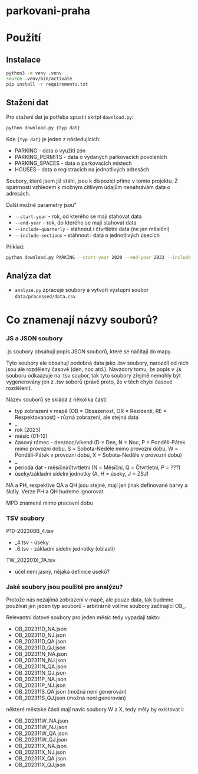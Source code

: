 # parkovani-praha

# Použití

## Instalace

```bash
python3 -m venv .venv
source .venv/bin/activate
pip install -r requirements.txt
```

## Stažení dat

Pro stažení dat je potřeba spustit skript `download.py`:

```bash
python download.py {typ dat}
```

Kde `{typ dat}` je jeden z následujících:
- PARKING - data o využití zón
- PARKING_PERMITS - data o vydaných parkovacích povoleních
- PARKING_SPACES - data o parkovacích místech
- HOUSES - data o registracích na jednotlivých adresách

Soubory, které jsem již stáhl, jsou k dispozici přímo v tomto projektu. Z opatrnosti vzhledem k možným citlivým údajům nenahrávám data o adresách.

Další možné parametry jsou"

- `--start-year` - rok, od kterého se mají stahovat data
- `--end-year` - rok, do kterého se mají stahovat data
- `--include-quarterly` - stáhnout i čtvrtletní data (ne jen měsíční)
- `--include-sections` - stáhnout i data o jednotlivých úsecích

Příklad:

```bash
python download.py PARKING --start-year 2020 --end-year 2023 --include-sections
```

## Analýza dat

- `analyze.py` zpracuje soubory a vytvoří výstupní soubor `data/processed/data.csv`

# Co znamenají názvy souborů?

### JS a JSON soubory

.js soubory obsahují popis JSON souborů, které se načítají do mapy.

Tyto soubory ale obsahují podobná data jako .tsv soubory, narozdíl od nich jsou ale rozděleny časově (den, noc atd.). Navzdory tomu, že popis v .js souboru odkaazuje na .tsv soubor, tak tyto soubory zřejmě nemohly být vygenerovány jen z .tsv soborů (právě proto, že v těch chybí časové rozdělení).

Název souborů se skládá z několika částí:
- typ zobrazení v mapě (OB = Obsazenost, OR = Rezidenti, RE = Respektovanost) - různá zobrazení, ale stejná data
- _
- rok (2023)
- měsíc (01-12)
- časový rámec - den/noc/víkend (D = Den, N = Noc, P = Pondělí-Pátek mimo provozní dobu, S = Sobota-Neděle mimo provozní dobu, W = Pondělí-Pátek v provozní dobu, X = Sobota-Neděle v provozní dobu)
- _
- perioda dat - měsíční/čtvrtletní (N = Měsíční, Q = Čtvrtletní, P = ???)
- úseky/základní sídelní jednotky (A, H = úseky, J = ZSJ)

NA a PH, respektive QA a QH jsou stejné, mají jen jinak definované barvy a škály. Verze PH a QH budeme ignorovat.

MPD znamená mimo pracovní dobu

### TSV soubory

P10-202308B_4.tsv

- _4.tsv - úseky
- _6.tsv - základní sídelní jednotky (oblasti)

TW_202201X_7A.tsv

- účel není jasný, nějaká definice úseků?

### Jaké soubory jsou použité pro analýzu?

Protože nás nezajímá zobrazení v mapě, ale pouze data, tak budeme používat jen jeden typ souborů - arbitrárně volíme soubory začínající OB_.

Relevantní datové soubory pro jeden měsíc tedy vypadají takto:

- OB_202311D_NA.json
- OB_202311D_NJ.json
- OB_202311D_QA.json
- OB_202311D_QJ.json
- OB_202311N_NA.json
- OB_202311N_NJ.json
- OB_202311N_QA.json
- OB_202311N_QJ.json
- OB_202311P_NA.json
- OB_202311P_NJ.json 
- OB_202311S_QA.json (možná není generován)
- OB_202311S_QJ.json (možná není generován)

některé městské části mají navíc soubory W a X, tedy měly by existovat i:

- OB_202311W_NA.json
- OB_202311W_NJ.json
- OB_202311W_QA.json
- OB_202311W_QJ.json
- OB_202311X_NA.json
- OB_202311X_NJ.json
- OB_202311X_QA.json
- OB_202311X_QJ.json